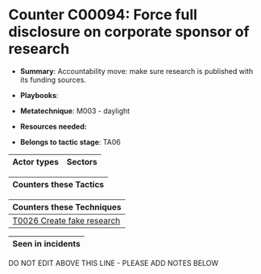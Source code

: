 # Counter C00094: Force full disclosure on corporate sponsor of research

* **Summary**: Accountability move: make sure research is published with its funding sources. 

* **Playbooks**: 

* **Metatechnique**: M003 - daylight

* **Resources needed:** 

* **Belongs to tactic stage**: TA06


| Actor types | Sectors |
| ----------- | ------- |



| Counters these Tactics |
| ---------------------- |



| Counters these Techniques |
| ------------------------- |
| [T0026 Create fake research](../generated_pages/techniques/T0026.md) |



| Seen in incidents |
| ----------------- |


DO NOT EDIT ABOVE THIS LINE - PLEASE ADD NOTES BELOW